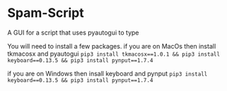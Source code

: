 # Spam-Script
A GUI for a script that uses pyautogui to type

You will need to install a few packages.
if you are on MacOs then install tkmacosx and pyautogui
```pip3 install tkmacosx==1.0.1 && pip3 install keyboard==0.13.5 && pip3 install pynput==1.7.4```

if you are on Windows then insall keyboard and pynput
```pip3 install keyboard==0.13.5 && pip3 install pynput==1.7.4```

